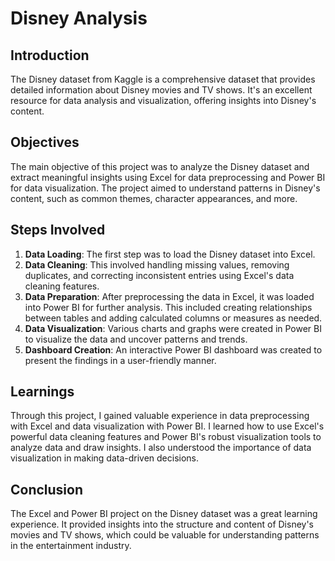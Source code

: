 # Disney  Analysis

## Introduction

The Disney dataset from Kaggle is a comprehensive dataset that provides detailed information about Disney movies and TV shows. It's an excellent resource for data analysis and visualization, offering insights into Disney's content.

## Objectives

The main objective of this project was to analyze the Disney dataset and extract meaningful insights using Excel for data preprocessing and Power BI for data visualization. The project aimed to understand patterns in Disney's content, such as common themes, character appearances, and more.

## Steps Involved

1. **Data Loading**: The first step was to load the Disney dataset into Excel.
2. **Data Cleaning**: This involved handling missing values, removing duplicates, and correcting inconsistent entries using Excel's data cleaning features.
3. **Data Preparation**: After preprocessing the data in Excel, it was loaded into Power BI for further analysis. This included creating relationships between tables and adding calculated columns or measures as needed.
4. **Data Visualization**: Various charts and graphs were created in Power BI to visualize the data and uncover patterns and trends.
5. **Dashboard Creation**: An interactive Power BI dashboard was created to present the findings in a user-friendly manner.

## Learnings

Through this project, I gained valuable experience in data preprocessing with Excel and data visualization with Power BI. I learned how to use Excel's powerful data cleaning features and Power BI's robust visualization tools to analyze data and draw insights. I also understood the importance of data visualization in making data-driven decisions.

## Conclusion

The Excel and Power BI project on the Disney dataset was a great learning experience. It provided insights into the structure and content of Disney's movies and TV shows, which could be valuable for understanding patterns in the entertainment industry.
